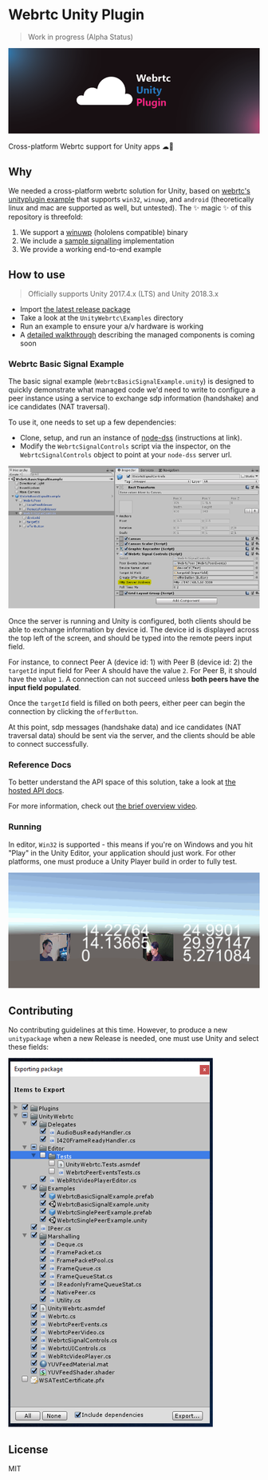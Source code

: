 # Webrtc Unity Plugin

> Work in progress (Alpha Status)

![plugin logo](./.github/logo.png)

Cross-platform Webrtc support for Unity apps ☁🎲

## Why

We needed a cross-platform webrtc solution for Unity, based on [webrtc's unityplugin example](https://webrtc.googlesource.com/src/+/refs/heads/master/examples/unityplugin/) that supports `win32`, `winuwp`, and `android` (theoretically linux and mac are supported as well, but untested). The ✨ magic ✨ of this repository is threefold:

1) We support a [winuwp](https://github.com/webrtc-uwp) (hololens compatible) binary
2) We include a [sample signalling](https://github.com/bengreenier/node-dss) implementation
3) We provide a working end-to-end example

## How to use

> Officially supports Unity 2017.4.x (LTS) and Unity 2018.3.x

+ Import [the latest release package](https://github.com/bengreenier/webrtc-unity-plugin/releases/latest)
+ Take a look at the `UnityWebrtc\Examples` directory
+ Run an example to ensure your a/v hardware is working
+ A [detailed walkthrough](https://github.com/bengreenier/webrtc-unity-plugin/issues/1) describing the managed components is coming soon

### Webrtc Basic Signal Example

The basic signal example (`WebrtcBasicSignalExample.unity`) is designed to quickly demonstrate what managed code we'd need to write to configure a peer instance using a service to exchange sdp information (handshake) and ice candidates (NAT traversal).

To use it, one needs to set up a few dependencies:

+ Clone, setup, and run an instance of [node-dss](https://github.com/bengreenier/node-dss#how) (instructions at link).
+ Modify the `WebrtcSignalControls` script via the inspector, on the `WebrtcSignalControls` object to point at your `node-dss` server url.

![screenshot showing modifying the server url](./.github/change_signaling_address.png)

Once the server is running and Unity is configured, both clients should be able to exchange information by device id. The device id is displayed across the top left of the screen, and should be typed into the remote peers input field.

For instance, to connect Peer A (device id: 1) with Peer B (device id: 2) the `targetId` input field for Peer A should have the value `2`. For Peer B, it should have the value `1`. A connection can not succeed unless __both peers have the input field populated__.

Once the `targetId` field is filled on both peers, either peer can begin the connection by clicking the `offerButton`.

At this point, sdp messages (handshake data) and ice candidates (NAT traversal data) should be sent via the server, and the clients should be able to connect successfully.

### Reference Docs

To better understand the API space of this solution, take a look at [the hosted API docs](https://bengreenier.github.io/webrtc-unity-plugin).

For more information, check out [the brief overview video](https://youtu.be/n3eefDynisk).

### Running

In editor, `Win32` is supported - this means if you're on Windows and you hit "Play" in the Unity Editor, your application should just work. For other platforms, one must produce a Unity Player build in order to fully test.

![example v01](./.github/example_v01.gif)

## Contributing

No contributing guidelines at this time. However, to produce a new `unitypackage` when a new Release is needed, one must use Unity and select these fields:

![producing a unitypackage](./.github/build_package.png)

## License

MIT
